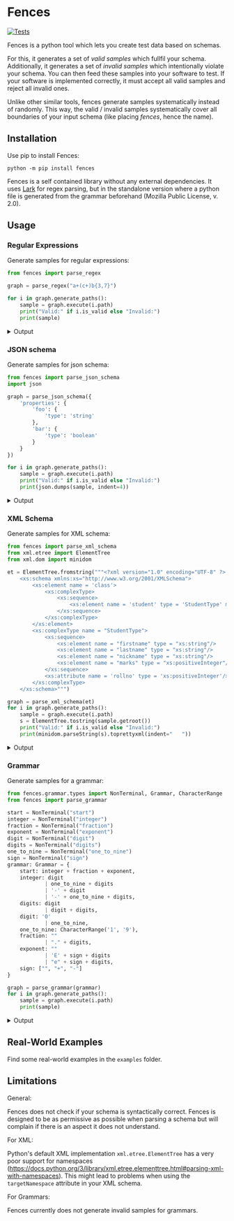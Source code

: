 # Fences
[![Tests](https://github.com/ifak/fences/actions/workflows/check.yml/badge.svg)](https://github.com/ifak/fences/actions/workflows/check.yml)

Fences is a python tool which lets you create test data based on schemas.

For this, it generates a set of *valid samples* which fullfil your schema.
Additionally, it generates a set of *invalid samples* which intentionally violate your schema.
You can then feed these samples into your software to test.
If your software is implemented correctly, it must accept all valid samples and reject all invalid ones.

Unlike other similar tools, fences generate samples systematically instead of randomly.
This way, the valid / invalid samples systematically cover all boundaries of your input schema (like placing *fences*, hence the name).

## Installation

Use pip to install Fences:

```
python -m pip install fences
```

Fences is a self contained library without any external dependencies.
It uses [Lark](https://github.com/lark-parser/lark) for regex parsing, but in the standalone version where a python file is generated from the grammar beforehand (Mozilla Public License, v. 2.0).

## Usage

### Regular Expressions

Generate samples for regular expressions:

```python
from fences import parse_regex

graph = parse_regex("a+(c+)b{3,7}")

for i in graph.generate_paths():
    sample = graph.execute(i.path)
    print("Valid:" if i.is_valid else "Invalid:")
    print(sample)
```

<details>
<summary>Output</summary>

```
Valid:
xy
Valid:
xyxyxya
```
</details>

### JSON schema

Generate samples for json schema:

```python
from fences import parse_json_schema
import json

graph = parse_json_schema({
    'properties': {
        'foo': {
            'type': 'string'
        },
        'bar': {
            'type': 'boolean'
        }
    }
})

for i in graph.generate_paths():
    sample = graph.execute(i.path)
    print("Valid:" if i.is_valid else "Invalid:")
    print(json.dumps(sample, indent=4))
```

<details>
<summary>Output</summary>

```json
Valid:
{
    "foo": "",
    "bar": true
}

Valid:
{}

Valid:
{
    "foo": "",
    "bar": false
}

Invalid:
{
    "foo": null
}

Invalid:
{
    "bar": 42
}

Invalid:
{
    "bar": null
}

Invalid:
{
    "foo": "",
    "bar": "INVALID"
}
```
</details>

### XML Schema

Generate samples for XML schema:

```python
from fences import parse_xml_schema
from xml.etree import ElementTree
from xml.dom import minidom

et = ElementTree.fromstring("""<?xml version="1.0" encoding="UTF-8" ?>
    <xs:schema xmlns:xs="http://www.w3.org/2001/XMLSchema">
        <xs:element name = 'class'>
            <xs:complexType>
                <xs:sequence>
                    <xs:element name = 'student' type = 'StudentType' minOccurs = '0' maxOccurs = 'unbounded' />
                </xs:sequence>
            </xs:complexType>
        </xs:element>
        <xs:complexType name = "StudentType">
            <xs:sequence>
                <xs:element name = "firstname" type = "xs:string"/>
                <xs:element name = "lastname" type = "xs:string"/>
                <xs:element name = "nickname" type = "xs:string"/>
                <xs:element name = "marks" type = "xs:positiveInteger"/>
            </xs:sequence>
            <xs:attribute name = 'rollno' type = 'xs:positiveInteger'/>
        </xs:complexType>
    </xs:schema>""")

graph = parse_xml_schema(et)
for i in graph.generate_paths():
    sample = graph.execute(i.path)
    s = ElementTree.tostring(sample.getroot())
    print("Valid:" if i.is_valid else "Invalid:")
    print(minidom.parseString(s).toprettyxml(indent="   "))
```

<details>
<summary>Output</summary>

```xml
Valid:
<?xml version="1.0" ?>
<class/>

Valid:
<?xml version="1.0" ?>
<class>
   <student>
      <firstname>foo</firstname>
      <lastname>foo</lastname>
      <nickname>foo</nickname>
      <marks>780</marks>
   </student>
</class>

Valid:
<?xml version="1.0" ?>
<class>
   <student rollno="533">
      <firstname>x</firstname>
      <lastname>x</lastname>
      <nickname>x</nickname>
      <marks>780</marks>
   </student>
</class>

Invalid:
<?xml version="1.0" ?>
<class>
   <student>
      <firstname>foo</firstname>
      <lastname>foo</lastname>
      <nickname>foo</nickname>
      <marks>-10</marks>
   </student>
</class>

Invalid:
<?xml version="1.0" ?>
<class>
   <student rollno="533">
      <firstname>x</firstname>
      <lastname>x</lastname>
      <nickname>x</nickname>
      <marks>foo</marks>
   </student>
</class>

Invalid:
<?xml version="1.0" ?>
<class>
   <student rollno="-10">
      <firstname>foo</firstname>
      <lastname>foo</lastname>
      <nickname>foo</nickname>
      <marks>780</marks>
   </student>
</class>

Invalid:
<?xml version="1.0" ?>
<class>
   <student rollno="foo">
      <firstname>x</firstname>
      <lastname>x</lastname>
      <nickname>x</nickname>
      <marks>780</marks>
   </student>
</class>
```

</details>

### Grammar

Generate samples for a grammar:

```python
from fences.grammar.types import NonTerminal, Grammar, CharacterRange
from fences import parse_grammar

start = NonTerminal("start")
integer = NonTerminal("integer")
fraction = NonTerminal("fraction")
exponent = NonTerminal("exponent")
digit = NonTerminal("digit")
digits = NonTerminal("digits")
one_to_nine = NonTerminal("one_to_nine")
sign = NonTerminal("sign")
grammar: Grammar = {
    start: integer + fraction + exponent,
    integer: digit
            | one_to_nine + digits
            | '-' + digit
            | '-' + one_to_nine + digits,
    digits: digit
            | digit + digits,
    digit: '0'
            | one_to_nine,
    one_to_nine: CharacterRange('1', '9'),
    fraction: ""
            | "." + digits,
    exponent: ""
            | 'E' + sign + digits
            | "e" + sign + digits,
    sign: ["", "+", "-"]
}

graph = parse_grammar(grammar)
for i in graph.generate_paths():
    sample = graph.execute(i.path)
    print(sample)
```

<details>
<summary>Output</summary>

```
0
91.090E10
-9e+01
-901.09
0E-10
```

</details>

## Real-World Examples

Find some real-world examples in the `examples` folder.

## Limitations

General:

Fences does not check if your schema is syntactically correct.
Fences is designed to be as permissive as possible when parsing a schema but will complain if there is an aspect it does not understand.

For XML:

Python's default XML implementation `xml.etree.ElementTree` has a very poor support for namespaces (https://docs.python.org/3/library/xml.etree.elementtree.html#parsing-xml-with-namespaces).
This might lead to problems when using the `targetNamespace` attribute in your XML schema.

For Grammars:

Fences currently does not generate invalid samples for grammars.